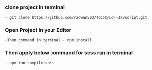 ### clone project in terminal

    - git clone https://github.com/radwan503/TodoCrud--Javscript.git

### Open Project In your Editor

    -Then command in terminal - npm install

### Then apply below command for scss run in terminal

    - npm run compile:sass
